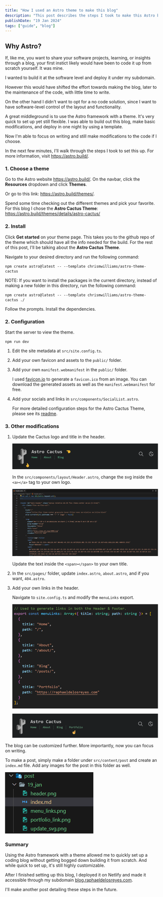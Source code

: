 ```yaml
---
title: "How I used an Astro theme to make this blog"
description: "This post describes the steps I took to make this Astro blog with the Astro Cactus Theme."
publishDate: "19 Jan 2024"
tags: ["guide", "blog"]
---
```


## Why Astro?

If, like me, you want to share your software projects, learning, or insights through a blog, your first instict likely would have been to code it up from scratch yourself. It was mine.

I wanted to build it at the software level and deploy it under my subdomain.

However this would have shifted the effort towards making the blog, later to the maintenance of the code, with little time to write.

On the other hand I didn't want to opt for a no code solution, since I want to have software-level control of the layout and functionality.

A great middleground is to use the Astro framework with a theme. It's very quick to set up yet still flexible. I was able to build out this blog, make basic modifications, and deploy in one night by using a template.

Now I'm able to focus on writing and still make modifications to the code if I choose.

In the next few minutes, I'll walk through the steps I took to set this up. For more information, visit https://astro.build/.

### 1. Choose a theme

Go to the Astro website https://astro.build/. On the navbar, click the **Resources** dropdown and click **Themes**. 

Or go to this link: https://astro.build/themes/.

Spend some time checking out the different themes and pick your favorite. For this blog I chose the **Astro Cactus Theme**: https://astro.build/themes/details/astro-cactus/

### 2. Install

  Click **Get started** on your theme page. This takes you to the github repo of the theme which should have all the info needed for the build. For the rest of this post, I'll be talking about the **Astro Cactus Theme**.

  Navigate to your desired directory and run the following command:

  ```shell
  npm create astro@latest -- --template chrismwilliams/astro-theme-cactus
  ```

  NOTE: If you want to install the packages in the current directory, instead of making a new folder in this directory, run the following command:

  ```shell
  npm create astro@latest -- --template chrismwilliams/astro-theme-cactus ./
  ```

  Follow the prompts. Install the dependencies.

  ### 2. Configuration

  Start the server to view the theme.
  
  ```shell
  npm run dev
  ```

  1. Edit the site metadata at `src/site.config.ts`.

  2. Add your own favicon and assets to the `public/` folder.

  3. Add your own `manifest.webmanifest` in the `public/` folder.
  
     I used [favicon.io](https://favicon.io/) to generate a `favicon.ico` from an image. You can download the generated assets as well as the `manifest.webmanifest` for free.

  4. Add your socials and links in `src/components/SocialList.astro`.
  
     For more detailed configuration steps for the Astro Cactus Theme, please see its [readme](https://github.com/chrismwilliams/astro-theme-cactus).

  ### 3. Other modifications

  1. Update the Cactus logo and title in the header.

     ![header](./header.png)
   
     In the `src/components/layout/Header.astro`, change the svg inside the `<a></a>` tag to your own logo.

     ![Update svg](./update_svg.png)

     Update the text inside the `<span></span>` to your own title.

  2. In the `src/pages/` folder, update `index.astro`, `about.astro`, and if you want, `404.astro`. 

  3. Add your own links in the header.
  
     Navigate to `site.config.ts` and modify the `menuLinks` export.

     ![Menu links](./menu_links.png)

     ![portfolio_link](./portfolio_link.png)


The blog can be customized further. More importantly, now you can focus on writing.

To make a post, simply make a folder under `src/content/post` and create an `index.md` file. Add any images for the post in this folder as well.

![new post](./new_post.png)

### Summary 

Using the Astro framework with a theme allowed me to quickly set up a coding blog without getting bogged down building it from scratch. And while quick to set up, it's still highly customizable.

After I finished setting up this blog, I deployed it on Netlify and made it accessible through my subdomain [blog.raphaeldelosreyes.com](https://blog.raphaeldelosreyes.com).

I'll make another post detailing these steps in the future.

